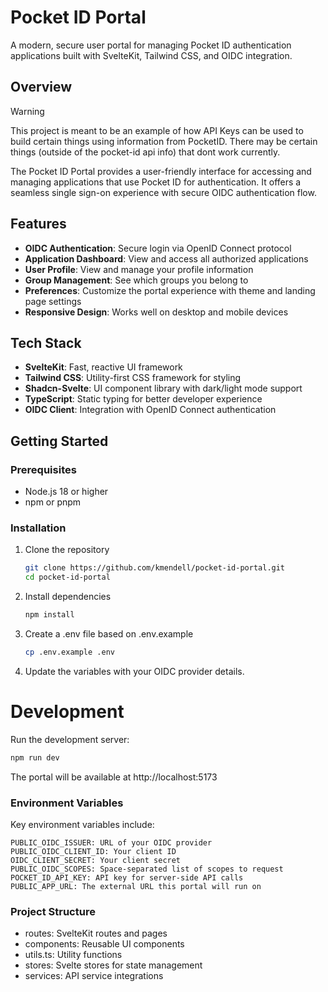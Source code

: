 # Pocket ID Portal

A modern, secure user portal for managing Pocket ID authentication applications built with SvelteKit, Tailwind CSS, and OIDC integration.

## Overview

> [!WARNING]
> This project is meant to be an example of how API Keys can be used to build certain things using information from PocketID. There may be certain things (outside of the pocket-id api info) that dont work currently.

The Pocket ID Portal provides a user-friendly interface for accessing and managing applications that use Pocket ID for authentication. It offers a seamless single sign-on experience with secure OIDC authentication flow.

## Features

- **OIDC Authentication**: Secure login via OpenID Connect protocol
- **Application Dashboard**: View and access all authorized applications
- **User Profile**: View and manage your profile information
- **Group Management**: See which groups you belong to
- **Preferences**: Customize the portal experience with theme and landing page settings
- **Responsive Design**: Works well on desktop and mobile devices

## Tech Stack

- **SvelteKit**: Fast, reactive UI framework
- **Tailwind CSS**: Utility-first CSS framework for styling
- **Shadcn-Svelte**: UI component library with dark/light mode support
- **TypeScript**: Static typing for better developer experience
- **OIDC Client**: Integration with OpenID Connect authentication

## Getting Started

### Prerequisites

- Node.js 18 or higher
- npm or pnpm

### Installation

1. Clone the repository

   ```bash
   git clone https://github.com/kmendell/pocket-id-portal.git
   cd pocket-id-portal
   ```

2. Install dependencies

   ```bash
   npm install
   ```

3. Create a .env file based on .env.example

   ```bash
   cp .env.example .env
   ```

4. Update the variables with your OIDC provider details.

# Development

Run the development server:

```bash
npm run dev
```

The portal will be available at http://localhost:5173

### Environment Variables

Key environment variables include:

```env
PUBLIC_OIDC_ISSUER: URL of your OIDC provider
PUBLIC_OIDC_CLIENT_ID: Your client ID
OIDC_CLIENT_SECRET: Your client secret
PUBLIC_OIDC_SCOPES: Space-separated list of scopes to request
POCKET_ID_API_KEY: API key for server-side API calls
PUBLIC_APP_URL: The external URL this portal will run on
```

### Project Structure

- routes: SvelteKit routes and pages
- components: Reusable UI components
- utils.ts: Utility functions
- stores: Svelte stores for state management
- services: API service integrations
